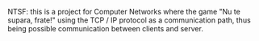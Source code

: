 
NTSF: this is a project for Computer Networks where the game "Nu te supara, frate!" using the TCP / IP protocol as a communication path, thus being possible communication between clients and server.

